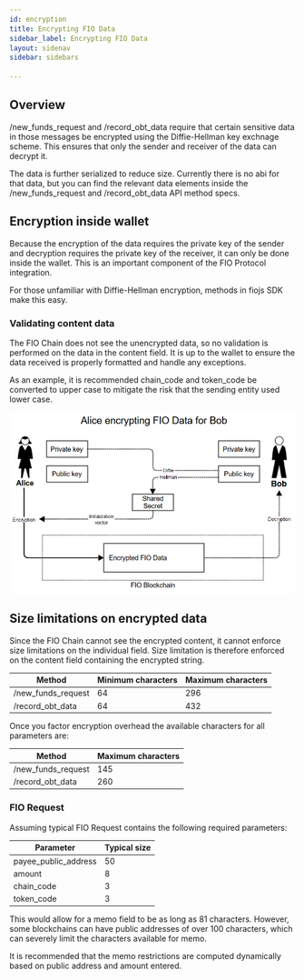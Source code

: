 ```yaml
---
id: encryption
title: Encrypting FIO Data
sidebar_label: Encrypting FIO Data
layout: sidenav
sidebar: sidebars

---
```


## Overview

/new_funds_request and /record_obt_data require that certain sensitive data in those messages be encrypted using the Diffie-Hellman key exchnage scheme. This ensures that only the sender and receiver of the data can decrypt it.

The data is further serialized to reduce size. Currently there is no abi for that data, but you can find the relevant data elements inside the /new_funds_request and /record_obt_data API method specs.

## Encryption inside wallet

Because the encryption of the data requires the private key of the sender and decryption requires the private key of the receiver, it can only be done inside the wallet. This is an important component of the FIO Protocol integration.

For those unfamiliar with Diffie-Hellman encryption, methods in fiojs SDK make this easy.

### Validating content data

The FIO Chain does not see the unencrypted data, so no validation is performed on the data in the content field. It is up to the wallet to ensure the data received is properly formatted and handle any exceptions.

As an example, it is recommended chain_code and token_code be converted to upper case to mitigate the risk that the sending entity used lower case.

![Image](/assets/img/integration/wallet-encryption.png)

## Size limitations on encrypted data

Since the FIO Chain cannot see the encrypted content, it cannot enforce size limitations on the individual field. Size limitation is therefore enforced on the content field containing the encrypted string.

|Method	    |Minimum characters	|Maximum characters|
|---|---|---|
|/new_funds_request	   |64	|296|
|/record_obt_data	   |64	|432|

Once you factor encryption overhead the available characters for all parameters are:

|Method	|Maximum characters|
|---|---|
|/new_funds_request	|145|
|/record_obt_data	|260|

### FIO Request

Assuming typical FIO Request contains the following required parameters:

|Parameter	|Typical size|
|---|---|
|payee_public_address	|50|
|amount	|8|
|chain_code	|3|
|token_code	|3|

This would allow for a memo field to be as long as 81 characters. However, some blockchains can have public addresses of over 100 characters, which can severely limit the characters available for memo.

It is recommended that the memo restrictions are computed dynamically based on public address and amount entered.


